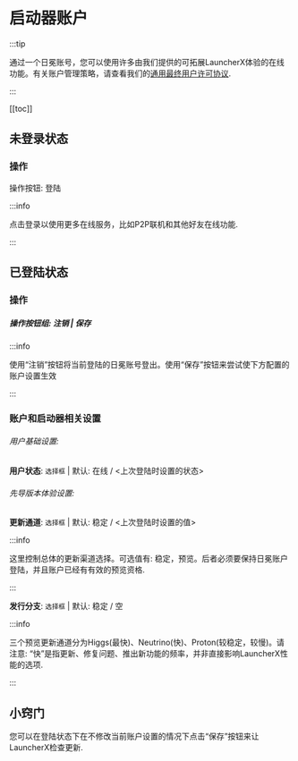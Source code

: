 # 启动器账户

:::tip

通过一个日冕账号，您可以使用许多由我们提供的可拓展LauncherX体验的在线功能。有关账户管理策略，请查看我们的[通用最终用户许可协议](/zhCN/geula).

:::

[[toc]]

## 未登录状态

### 操作

操作按钮: 登陆

:::info

点击登录以使用更多在线服务，比如P2P联机和其他好友在线功能.

:::

## 已登陆状态

### 操作

##### 操作按钮组: 注销 | 保存

:::info

使用“注销”按钮将当前登陆的日冕账号登出。使用“保存”按钮来尝试使下方配置的账户设置生效

:::

### 账户和启动器相关设置

###### 用户基础设置:

**用户状态**: `选择框` | 默认: 在线 / <上次登陆时设置的状态>

###### 先导版本体验设置:

**更新通道**:  `选择框` | 默认: 稳定 / <上次登陆时设置的值>

:::info

这里控制总体的更新渠道选择。可选值有: 稳定，预览。后者必须要保持日冕账户登陆，并且账户已经有有效的预览资格.

:::

**发行分支**:  `选择框` | 默认:  稳定 / 空 

:::info

三个预览更新通道分为Higgs(最快)、Neutrino(快)、Proton(较稳定，较慢)。请注意: “快”是指更新、修复问题、推出新功能的频率，并非直接影响LauncherX性能的选项.

:::



## 小窍门

您可以在登陆状态下在不修改当前账户设置的情况下点击“保存”按钮来让LauncherX检查更新.